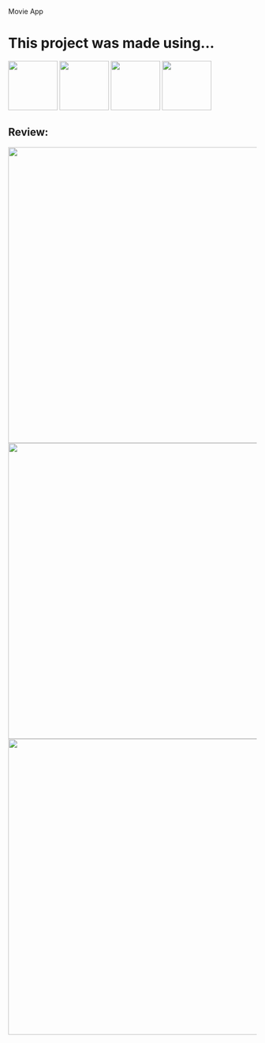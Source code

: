 Movie App
<h1>This project was made using...</h1>
<div>
<img src="https://user-images.githubusercontent.com/90989742/162278803-cea8c43d-f519-42dc-a76a-b9a628306231.png" height="100px" width="100px">
<img src="https://user-images.githubusercontent.com/90989742/162279208-211f9731-c064-4fce-9ce0-e91b35f99674.png" height="100px" width="100px">
<img src="https://user-images.githubusercontent.com/90989742/162279233-09a0a1bf-e850-4d09-896e-c880c4011029.png" height="100px" width="100px">
<img src="https://user-images.githubusercontent.com/90989742/162283051-de313f7e-5c1f-418e-968e-a91825d6b3c2.jpg" height="100px" width="100px">
</div>
<h2>Review:</h2>
<img src="https://user-images.githubusercontent.com/90989742/162281973-96264b7d-7bda-4502-9d75-ea65424e937e.png" height="600px" width="1000px">
<img src="https://user-images.githubusercontent.com/90989742/162282307-2ed2c494-28d6-46de-905e-6dfde17e632c.png" height="600px" width="1000px">
<img src="https://user-images.githubusercontent.com/90989742/162282542-7ac500cc-2cd6-4be8-a160-1c1a395ade41.png" height="600px" width="1000px">
